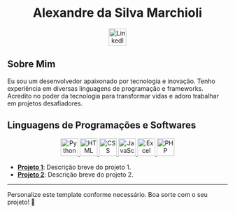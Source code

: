 # <div align="center">Alexandre da Silva Marchioli</div>

<div align="center">
    <a href="https://www.linkedin.com" target="_blank">
        <img src="https://cdn.jsdelivr.net/npm/simple-icons@3.12.2/icons/linkedin.svg" alt="LinkedIn" width="40" height="40">
    </a>
</div>

## Sobre Mim

Eu sou um desenvolvedor apaixonado por tecnologia e inovação. Tenho experiência em diversas linguagens de programação e frameworks. Acredito no poder da tecnologia para transformar vidas e adoro trabalhar em projetos desafiadores.

## Linguagens de Programações e Softwares

<div align="center">
    <a href="https://www.python.org/" target="_blank">
        <img src="https://img.icons8.com/color/48/000000/python.png" alt="Python" width="40" height="40">
    </a>
    <a href="https://developer.mozilla.org/en-US/docs/Web/HTML" target="_blank">
        <img src="https://img.icons8.com/color/48/000000/html-5.png" alt="HTML" width="40" height="40">
    </a>
    <a href="https://developer.mozilla.org/en-US/docs/Web/CSS" target="_blank">
        <img src="https://img.icons8.com/color/48/000000/css3.png" alt="CSS" width="40" height="40">
    </a>
    <a href="https://developer.mozilla.org/en-US/docs/Web/JavaScript" target="_blank">
        <img src="https://img.icons8.com/color/48/000000/javascript.png" alt="JavaScript" width="40" height="40">
    </a>
    <a href="https://www.microsoft.com/en-us/microsoft-365/excel" target="_blank">
        <img src="https://img.icons8.com/color/48/000000/microsoft-excel-2019.png" alt="Excel" width="40" height="40">
    </a>
    <a href="https://www.php.net/" target="_blank">
        <img src="https://img.icons8.com/color/48/000000/php.png" alt="PHP" width="40" height="40">
    </a>
</div>

- **[Projeto 1](#)**: Descrição breve do projeto 1.
- **[Projeto 2](#)**: Descrição breve do projeto 2.

---

Personalize este template conforme necessário. Boa sorte com o seu projeto! 🚀
